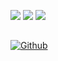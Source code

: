 <p>
    <img src="https://github-readme-stats.vercel.app/api?username=traverim&count_private=true&show_icons=true&include_all_commits=true&line_height=25&icon_color=30a14f" />
    <img src="https://github-readme-stats.vercel.app/api/top-langs/?username=travierm&layout=compact&langs_count=8&card_width=245" />
    <img src="https://github-readme-streak-stats.herokuapp.com/?user=travierm" />
</p>

<h2></h2>

[![Github](https://img.shields.io/badge/-Github-000?style=for-the-badge&logo=Github&logoColor=white)](https://github.com/travierm)
